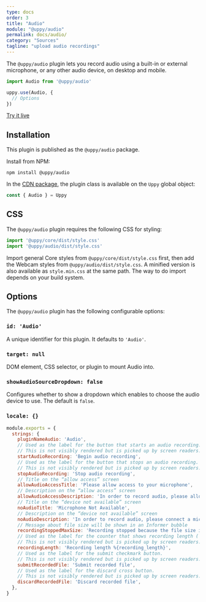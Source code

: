 ```yaml
---
type: docs
order: 3
title: "Audio"
module: "@uppy/audio"
permalink: docs/audio/
category: "Sources"
tagline: "upload audio recordings"
---
```


The `@uppy/audio` plugin lets you record audio using a built-in or external microphone, or any other audio device, on desktop and mobile.

```js
import Audio from '@uppy/audio'

uppy.use(Audio, {
  // Options
})
```

<a class="TryButton" href="/examples/dashboard/">Try it live</a>

## Installation

This plugin is published as the `@uppy/audio` package.

Install from NPM:

```shell
npm install @uppy/audio
```

In the [CDN package](/docs/#With-a-script-tag), the plugin class is available on the `Uppy` global object:

```js
const { Audio } = Uppy
```

## CSS

The `@uppy/audio` plugin requires the following CSS for styling:

```js
import '@uppy/core/dist/style.css'
import '@uppy/audio/dist/style.css'
```

Import general Core styles from `@uppy/core/dist/style.css` first, then add the Webcam styles from `@uppy/audio/dist/style.css`. A minified version is also available as `style.min.css` at the same path. The way to do import depends on your build system.

## Options

The `@uppy/audio` plugin has the following configurable options:

### `id: 'Audio'`

A unique identifier for this plugin. It defaults to `'Audio'`.

### `target: null`

DOM element, CSS selector, or plugin to mount Audio into.

### `showAudioSourceDropdown: false`

Configures whether to show a dropdown which enables to choose the audio device to use. The default is `false`.

### `locale: {}`

<!-- eslint-disable no-restricted-globals, no-multiple-empty-lines -->

```js
module.exports = {
  strings: {
    pluginNameAudio: 'Audio',
    // Used as the label for the button that starts an audio recording.
    // This is not visibly rendered but is picked up by screen readers.
    startAudioRecording: 'Begin audio recording',
    // Used as the label for the button that stops an audio recording.
    // This is not visibly rendered but is picked up by screen readers.
    stopAudioRecording: 'Stop audio recording',
    // Title on the “allow access” screen
    allowAudioAccessTitle: 'Please allow access to your microphone',
    // Description on the “allow access” screen
    allowAudioAccessDescription: 'In order to record audio, please allow microphone access for this site.',
    // Title on the “device not available” screen
    noAudioTitle: 'Microphone Not Available',
    // Description on the “device not available” screen
    noAudioDescription: 'In order to record audio, please connect a microphone or another audio input device',
    // Message about file size will be shown in an Informer bubble
    recordingStoppedMaxSize: 'Recording stopped because the file size is about to exceed the limit',
    // Used as the label for the counter that shows recording length (`1:25`).
    // This is not visibly rendered but is picked up by screen readers.
    recordingLength: 'Recording length %{recording_length}',
    // Used as the label for the submit checkmark button.
    // This is not visibly rendered but is picked up by screen readers.
    submitRecordedFile: 'Submit recorded file',
    // Used as the label for the discard cross button.
    // This is not visibly rendered but is picked up by screen readers.
    discardRecordedFile: 'Discard recorded file',
  },
}

```
